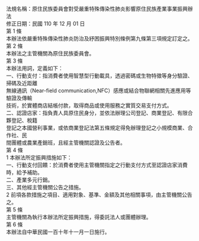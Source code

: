 法規名稱：原住民族委員會對受嚴重特殊傳染性肺炎影響原住民族產業事業振興辦法  
修正日期：民國 110 年 12 月 01 日  
第 1 條  
本辦法依嚴重特殊傳染性肺炎防治及紓困振興特別條例第九條第三項規定訂定之。  
第 2 條  
本辦法之主管機關為原住民族委員會。  
第 3 條  
本辦法用詞，定義如下：  
一、行動支付：指消費者使用智慧型行動載具，透過密碼或生物特徵等身分驗證、掃碼及近距離  
無線通訊（Near-field communication,NFC）感應或結合物聯網相關先進應用等驗證及傳輸  
技術，於實體商店結帳付款，取得商品或使用服務之實質交易支付方式。  
二、認證店家：指負責人具原住民身分，並依法辦理公司登記、商業登記、有限合夥登記、稅籍  
登記之本國營利事業，或依商業登記法第五條規定得免辦理登記之小規模商業、合作社、民  
間團體或農業產銷班，且經主管機關認證及公告者。  
第 4 條  
1 本辦法所定振興措施如下：  
一、行動支付回饋：於消費者使用主管機關指定之行動支付方式至認證店家消費時，給予補助。  
二、產業多元行銷。  
三、其他經主管機關公告之措施。  
2 前項各款措施之項目、適用對象、基準、金額及其他相關事項，由主管機關公告之。  
第 5 條  
主管機關為執行本辦法所定振興措施，得委託法人或團體辦理。  
第 6 條  
本辦法自中華民國一百十年十一月一日施行。  


